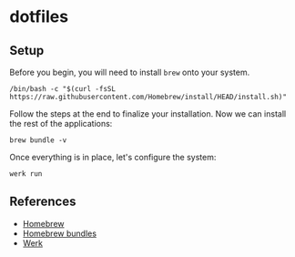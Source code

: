 # dotfiles

## Setup

Before you begin, you will need to install `brew` onto your system.

```
/bin/bash -c "$(curl -fsSL https://raw.githubusercontent.com/Homebrew/install/HEAD/install.sh)"
```

Follow the steps at the end to finalize your installation. Now we can install the rest of the applications:

```
brew bundle -v
```

Once everything is in place,  let's configure the system:

```
werk run
```

## References

* [Homebrew](https://brew.sh)
* [Homebrew bundles](https://github.com/Homebrew/homebrew-bundle)
* [Werk](https://github.com/marghidanu/werk)